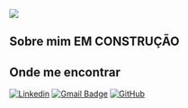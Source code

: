 ![](https://komarev.com/ghpvc/?username=iuricode&color=006bed)

## Sobre mim EM CONSTRUÇÃO

## Onde me encontrar

[![Linkedin](https://img.shields.io/badge/-username-blue?style=flat-square&logo=Linkedin&logoColor=white&link=LINK-DO-SEU-LINKEDIN)](Email](https://www.linkedin.com/in/henriquecruzarq/))
[![Gmail Badge](https://img.shields.io/badge/-henriquecruz.dev@gmail.com-006bed?style=flat-square&logo=Gmail&logoColor=white&link=mailto:henriquecruz.dev@gmail.com)](mailto:henriquecruz.dev@gmail.com)
[![GitHub](https://img.shields.io/github/followers/iuricode?label=follow&style=social)]([LINK-DO-SEU-GITHUB](https://github.com/cruzHenriqueDev)https://github.com/cruzHenriqueDev)

